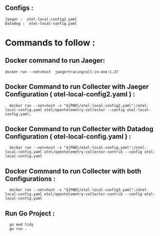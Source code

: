 ## Configs :
    Jaeger :  otel-local-config2.yaml 
    Datadog :  otel-local-config.yaml 

# Commands to follow :

## Docker command to run Jaeger:
    docker run --net=host  jaegertracing/all-in-one:1.27
  
## Docker Command to run Collecter with Jaeger Configuration ( otel-local-config2.yaml ) :
      docker run --net=host -v "${PWD}/otel-local-config2.yaml":/otel-local-config.yaml otel/opentelemetry-collector --config otel-local-config.yaml;

## Docker Command to run Collecter with Datadog Configuration ( otel-local-config.yaml ) :
      docker run --net=host -v "${PWD}/otel-local-config.yaml":/otel-local-config.yaml otel/opentelemetry-collector-contrib --config otel-local-config.yaml

## Docker Command to run Collecter with both Configurations :
      docker run --net=host -v "${PWD}/otel-local-config3.yaml":/otel-local-config.yaml otel/opentelemetry-collector-contrib --config otel-local-config.yaml
      
## Run Go Project :
      go mod tidy
      go run .
